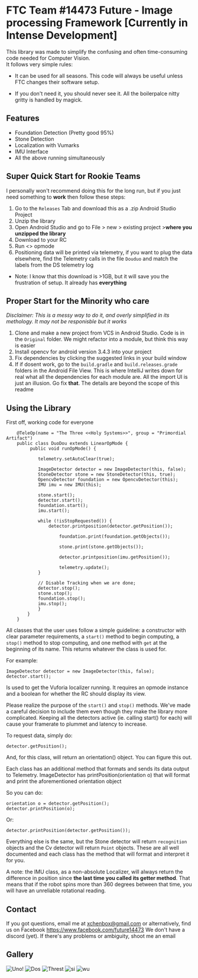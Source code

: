 # FTC Team #14473 Future - Image processing Framework [Currently in Intense Development]

This library was made to simplify the confusing and often time-consuming code needed for Computer Vision.   
It follows very simple rules:

- It can be used for all seasons. This code will always be useful unless FTC changes their software setup.

- If you don't need it, you should never see it. All the boilerpalce nitty gritty is handled by magick.

## Features

- Foundation Detection (Pretty good 95%)
- Stone Detection
- Localization with Vumarks
- IMU Interface
- All the above running simultaneously

## Super Quick Start for Rookie Teams
I personally won't recommend doing this for the long run, but if you just need something to **work** then follow these steps:

1. Go to the `Releases` Tab and download this as a .zip Android Studio Project
2. Unzip the library
3. Open Android Studio and go to File > new > existing project >**where you unzipped the library**
4. Download to your RC
5. Run <<Three systems>> opmode
6. Positioning data will be printed via telemetry, if you want to plug the data elsewhere, find the Telemetry calls in the file `Douduo` and match the labels from the DS telemetry log

* Note: I know that this download is >1GB, but it will save you the frustration of setup. It already has **everything**
## Proper Start for the Minority who care
_Disclaimer: This is a messy way to do it, and overly simplified in its methology. It may not be responisble but it works_
1. Clone and make a new project from VCS in Android Studio. Code is in the `Original` folder. We might refactor into a module, but think this way is easier
2. Install opencv for android version 3.4.3 into your project
3. Fix dependencies by clicking the suggested links in your build window
4. If if dosent work, go to the `build.gradle` and `build.releases.grade` folders in the Android File View. This is where IntelliJ writes down for real what all the dependencies for each module are. All the import UI is just an illusion. Go fix __that__. The details are beyond the scope of this readme

## Using the Library
First off, working code for everyone

		@TeleOp(name = "The Three <<Holy Systems>>", group = "Primordial Artifact")
		public class DuoDou extends LinearOpMode {
	    	 public void runOpMode() {

				telemetry.setAutoClear(true);

				ImageDetector detector = new ImageDetector(this, false);
				StoneDetector stone = new StoneDetector(this, true);
				OpencvDetector foundation = new OpencvDetector(this);
				IMU imu = new IMU(this);

				stone.start();
				detector.start();
				foundation.start();
				imu.start();

				while (!isStopRequested()) {
					detector.printposition(detector.getPosition());

				    	foundation.print(foundation.getObjects());

				    	stone.print(stone.getObjects());
                                         
                        detector.printposition(imu.getPosition());

				    	telemetry.update();
				}

				// Disable Tracking when we are done;
				detector.stop();
				stone.stop();
				foundation.stop();
				imu.stop();
			    }
			}
		}	


All classes that the user uses follow a simple guideline: a constructor with clear parameter requirements, a `start()` method to begin computing, a `stop()` method to stop computing, and one method with `get` at the beginning of its name. This returns whatever the class is used for.

For example:

	ImageDetector detector = new ImageDetector(this, false);
	detector.start();

Is used to get the Vuforia localizer running. It requires an opmode instance and a boolean for whether the RC should display its view.

Please realize the purpose of the `start()` and `stop()` methods. We've made a careful decision to include them even though they make the library more complicated. Keeping all the detectors active (ie. calling start() for each) will cause your framerate to plummet and latency to increase.

To request data, simply do:

	detector.getPosition();

And, for this class, will return an orientation() object. You can figure this out.

Each class has an additional method that formats and sends its data output to Telemetry. ImageDetector has printPosition(orientation o) that will format and print the aforementioned orientation object

So you can do:
		
	orientation o = detector.getPosition();
	detector.printPosition(o);
	
Or: 

	detector.printPosition(detector.getPosition());
	
Everything else is the same, but the Stone detector will return `recognition` objects and the Cv detector will return `Point` objects. These are all well documented and each class has the method that will format and interpret it for you.

A note: the IMU class, as a non-absolute Localizer, will always return the difference in position since __the last time you called its getter method__. That means that if the robot spins more than 360 degrees between that time, you will have an unreliable rotational reading.
	

## Contact
If you got questions, email me at <xchenbox@gmail.com> or alternatively, find us on Facebook <https://www.facebook.com/future14473>
We don't have a discord (yet). If there's any problems or ambiguity, shoot me an email

## Gallery

![Uno!](Gallery/ex.PNG)
![Dos](Gallery/ex2.PNG)
![Threst](Gallery/Ex3.PNG)
![si](Gallery/ex4.PNG)
![wu](Gallery/ex6.PNG)
